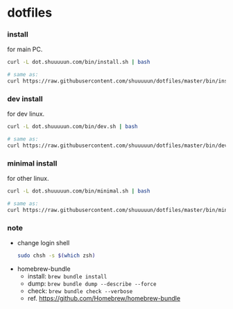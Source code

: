 # dotfiles

### install
for main PC.
```sh
curl -L dot.shuuuuun.com/bin/install.sh | bash

# same as:
curl https://raw.githubusercontent.com/shuuuuun/dotfiles/master/bin/install.sh | bash
```

### dev install
for dev linux.
```sh
curl -L dot.shuuuuun.com/bin/dev.sh | bash

# same as:
curl https://raw.githubusercontent.com/shuuuuun/dotfiles/master/bin/dev.sh | bash
```

### minimal install
for other linux.
```sh
curl -L dot.shuuuuun.com/bin/minimal.sh | bash

# same as:
curl https://raw.githubusercontent.com/shuuuuun/dotfiles/master/bin/minimal.sh | bash
```


### note

- change login shell
  ```sh
  sudo chsh -s $(which zsh)
  ```
- homebrew-bundle
  - install: `brew bundle install`
  - dump: `brew bundle dump --describe --force`
  - check: `brew bundle check --verbose`
  - ref. https://github.com/Homebrew/homebrew-bundle
